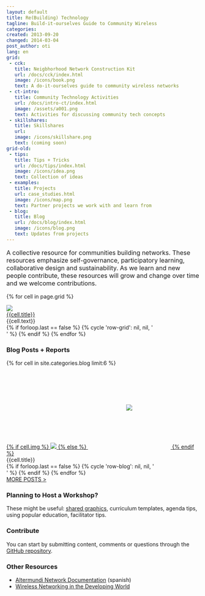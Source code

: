 ```yaml
---
layout: default
title: Re(Building) Technology
tagline: Build-it-ourselves Guide to Community Wireless
categories: 
created: 2013-09-20
changed: 2014-03-04
post_author: oti
lang: en
grid:
 - cck:
   title: Neigbhorhood Network Construction Kit
   url: /docs/cck/index.html
   image: /icons/book.png
   text: A do-it-ourselves guide to community wireless networks
 - ct-intro:
   title: Community Technology Activities
   url: /docs/intro-ct/index.html
   image: /assets/a001.png
   text: Activities for discussing community tech concepts
 - skillshares:
   title: Skillshares
   url:
   image: /icons/skillshare.png
   text: (coming soon)
grid-old:
 - tips:
   title: Tips + Tricks
   url: /docs/tips/index.html
   image: /icons/idea.png
   text: Collection of ideas
 - examples:
   title: Projects
   url: case_studies.html
   image: /icons/map.png
   text: Partner projects we work with and learn from
 - blog:
   title: Blog
   url: /docs/blog/index.html
   image: /icons/blog.png 
   text: Updates from projects
---
```

 

<p class="section" style="font-size:16px;">A collective resource for communities building networks. These resources emphasize self-governance, participatory learning, collaborative design and sustainability. As we learn and new people contribute, these resources will grow and change over time and we welcome contributions. </p>


<div class="grid home-width">
  <div class="grid-row">

{% for cell in page.grid %}
  <div class="grid-cell">
    <img src="{{site.baseurl}}/{{cell.image}}" class="grid-icon">
    <div class="title"><a href="{{site.baseurl}}/{{cell.url}}" class="simple">{{cell.title}}</a></div>
    <div class="subtitle">{{cell.text}}</div>
  </div>
{% if forloop.last == false %}
 {% cycle 'row-grid': nil, nil, '</div><div class="grid-row">' %} 
{% endif %}
{% endfor %}

  </div>
</div>


<h3>Blog Posts + Reports</h3>
<div class="grid home-width">
  <div class="grid-row">
{% for cell in site.categories.blog limit:6 %}
  <div class="grid-cell grid-gallery">
    <a href="{{site.baseurl}}/{{cell.url}}">
    {% if cell.img %}
    <img src="{{site.baseurl}}/{{cell.img}}" />
    {% else %}
    <img src="{{site.baseurl}}/icons/map.png" style="padding:100px;"/>
    {% endif %}
    </a><div class="caption">{{cell.title}}</div>
  </div>
{% if forloop.last == false %}
 {% cycle 'row-blog': nil, nil, '</div><div class="grid-row">' %} 
{% endif %}
{% endfor %}
  </div>
<div class="grid-row">
<div class="grid-cell"><a href="{{site.baseurl}}/docs/blog/">MORE POSTS > </a></div>
</div>
</div>


<div id="planning" class="section">
<h3>Planning to Host a Workshop?</h3>

<p>These might be useful: <a href="list-assets.html">shared graphics</a>, curriculum templates, agenda tips, using popular education, facilitator tips.</p>
</p>
</div>

<div id="contribute" class="section">
<h3>Contribute</h3>
<p>You can start by submitting content, comments or questions through the <a href="http://github.com/sifrwahid/ctp/issues/new">GitHub repository</a>. 
</div>

<div id="other-resources" class="section">
<h3>Other Resources</h3>

<ul>
<li><a href="http://docs.altermundi.net/">Altermundi Network Documentation</a> (spanish)</li>
<li><a href="http://wndw.net">Wireless Networking in the Developing World</a></li>
</ul>
</div>

   
